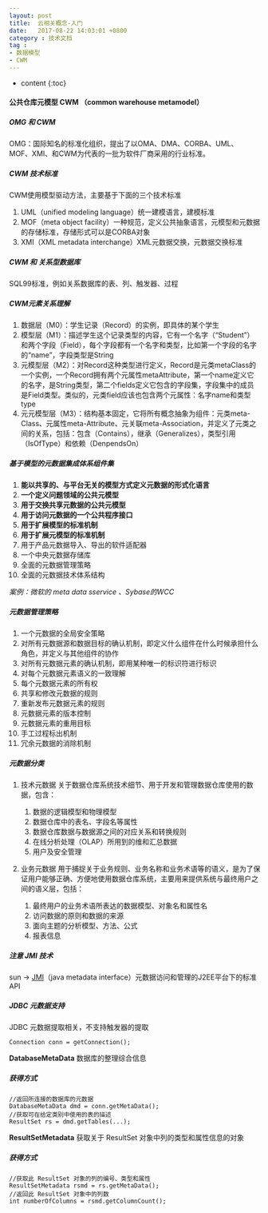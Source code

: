 ```yaml
---
layout: post
title:  云相关概念-入门
date:   2017-08-22 14:03:01 +0800
category : 技术文档
tag : 
- 数据模型
- CWM
---
```

 
 * content
{:toc}



####  公共仓库元模型 CWM （common warehouse metamodel）
##### OMG 和 CWM
OMG：国际知名的标准化组织，提出了以OMA、DMA、CORBA、UML、MOF、XMI、和CWM为代表的一批为软件厂商采用的行业标准。

##### CWM 技术标准
CWM使用模型驱动方法，主要基于下面的三个技术标准
1. UML（unified modeling language）统一建模语言，建模标准
2. MOF（meta object facility）一种规范，定义公共抽象语言，元模型和元数据的存储标准，存储形式可以是CORBA对象
3. XMI（XML metadata interchange）XML元数据交换，元数据交换标准

##### CWM 和 关系型数据库

SQL99标准，例如关系数据库的表、列、触发器、过程

##### CWM元素关系理解
1. 数据层（M0）：学生记录（Record）的实例，即具体的某个学生
2. 模型层（M1）：描述学生这个记录类型的内容，它有一个名字（“Student”）和两个字段（Field），每个字段都有一个名字和类型，比如第一个字段的名字的“name”，字段类型是String
3. 元模型层（M2）：对Record这种类型进行定义，Record是元类metaClass的一个实例，一个Record拥有两个元属性metaAttribute，第一个name定义它的名字，是String类型，第二个fields定义它包含的字段集，字段集中的成员是Field类型。类似的，元类field应该也包含两个元属性：名字name和类型type
4. 元元模型层（M3）：结构基本固定，它将所有概念抽象为组件：元类meta-Class、元属性meta-Attribute、元关联meta-Association，并定义了元类之间的关系，包括：包含（Contains），继承（Generalizes），类型引用（IsOfType）和依赖（DenpendsOn）

##### 基于模型的元数据集成体系组件集
1. **能以共享的、与平台无关的模型方式定义元数据的形式化语言**
2. **一个定义问题领域的公共元模型**
3. **用于交换共享元数据的公共元模型**
4. **用于访问元数据的一个公共程序接口**
5. **用于扩展模型的标准机制**
6. **用于扩展元模型的标准机制**
7. 用于产品元数据导入、导出的软件适配器
8. 一个中央元数据存储库
9. 全面的元数据管理策略
10. 全面的元数据技术体系结构

*案例：微软的 meta data sservice 、Sybase的WCC*

##### 元数据管理策略
1. 一个元数据的全局安全策略
2. 对所有元数据源和数据目标的确认机制，即定义什么组件在什么时候承担什么角色，并定义与其他组件的协作
3. 对所有元数据元素的确认机制，即用某种唯一的标识符进行标识
4. 对每个元数据元素语义的一致理解
5. 每个元数据元素的所有权
6. 共享和修改元数据的规则
7. 重新发布元数据元素的规则
8. 元数据元素的版本控制
9. 元数据元素的重用目标
10. 手工过程标出机制
11. 冗余元数据的消除机制


##### 元数据分类
1. 技术元数据
    关于数据仓库系统技术细节、用于开发和管理数据仓库使用的数据，包含：   
    1. 数据的逻辑模型和物理模型
    2. 数据仓库中的表名、字段名等属性
    3. 数据仓库数据与数据源之间的对应关系和转换规则
    4. 在线分析处理（OLAP）所用到的维和汇总数据
    5. 用户及安全管理
    
2. 业务元数据
    用于捕捉关于业务规则、业务名称和业务术语等的语义，是为了保证用户能够正确、方便地使用数据仓库系统，主要用来提供系统与最终用户之间的语义层，包括：
    1. 最终用户的业务术语所表达的数据模型、对象名和属性名
    2. 访问数据的原则和数据的来源
    3. 面向主题的分析模型、方法、公式
    4. 报表信息
   
    
##### 注意 JMI 技术
sun -> [JMI](https://jcp.org/aboutJava/communityprocess/final/jsr040/index.html)（java metadata interface）元数据访问和管理的J2EE平台下的标准API

##### JDBC 元数据支持
JDBC 元数据提取相关，不支持触发器的提取

	Connection conn = getConnection();

**DatabaseMetaData** 数据库的整理综合信息

##### 获得方式

	//返回所连接的数据库的元数据 
	DatabaseMetaData dmd = conn.getMetaData();
	//获取可在给定类别中使用的表的描述
	ResultSet rs = dmd.getTables(...);

**ResultSetMetadata** 获取关于 ResultSet 对象中列的类型和属性信息的对象

##### 获得方式

	//获取此 ResultSet 对象的列的编号、类型和属性
	ResultSetMetadata rsmd = rs.getMetaData();
	//返回此 ResultSet 对象中的列数
	int numberOfColumns = rsmd.getColumnCount();
	


